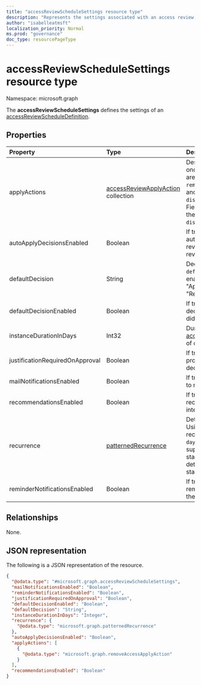 ```yaml
---
title: "accessReviewScheduleSettings resource type"
description: "Represents the settings associated with an access review series."
author: "isabelleatmsft"
localization_priority: Normal
ms.prod: "governance"
doc_type: resourcePageType
---
```


# accessReviewScheduleSettings resource type

Namespace: microsoft.graph

The **accessReviewScheduleSettings** defines the settings of an [accessReviewScheduleDefinition](accessreviewscheduledefinition.md). 

## Properties
|Property|Type|Description|
|:---|:---|:---|
|applyActions|[accessReviewApplyAction](../resources/accessreviewapplyaction.md) collection|Describes the  actions to take once a review is complete. There are two types supported: `removeAccessApplyAction` (default) and `disableAndDeleteUserApplyAction`. Field only needs to be specified in the case of `disableAndDeleteUserApplyAction`. |
|autoApplyDecisionsEnabled|Boolean|If true, decisions are automatically applied to the reviewed resource after the review ends.|
|defaultDecision|String|Decision chosen if `defaultDecisionEnabled` is enabled. Possible values: "Approve", "Deny", or "Recommendation".|
|defaultDecisionEnabled|Boolean| If true, defaultDecision is taken on decisions items where reviewers did not respond.|
|instanceDurationInDays|Int32|Duration of each [accessReviewInstance](accessreviewinstance.md) in number of days.|
|justificationRequiredOnApproval|Boolean| If true, reviewers are required to provide justification with decisions.|
|mailNotificationsEnabled|Boolean|If true, email notifications are sent to reviewers.|
|recommendationsEnabled|Boolean|If true, reviewers see recommendations based on last interactive sign-in.|
|recurrence|[patternedRecurrence](../resources/patternedrecurrence.md)|Detailed settings for recurrence. Using standard Outlook recurrence object. The `dayOfMonth`  value is not supported. Use the property startDate on recurrenceRange to determine the day the review starts.|
|reminderNotificationsEnabled|Boolean|If true, reviewers receive reminder emails halfway through the review period.|

## Relationships
None.

## JSON representation
The following is a JSON representation of the resource.
<!-- {
  "blockType": "resource",
  "@odata.type": "microsoft.graph.accessReviewScheduleSettings"
}
-->
``` json
{
  "@odata.type": "#microsoft.graph.accessReviewScheduleSettings",
  "mailNotificationsEnabled": "Boolean",
  "reminderNotificationsEnabled": "Boolean",
  "justificationRequiredOnApproval": "Boolean",
  "defaultDecisionEnabled": "Boolean",
  "defaultDecision": "String",
  "instanceDurationInDays": "Integer",
  "recurrence": {
    "@odata.type": "microsoft.graph.patternedRecurrence"
  },
  "autoApplyDecisionsEnabled": "Boolean",
  "applyActions": [
    {
      "@odata.type": "microsoft.graph.removeAccessApplyAction"
    }
  ],
  "recommendationsEnabled": "Boolean"
}
```

